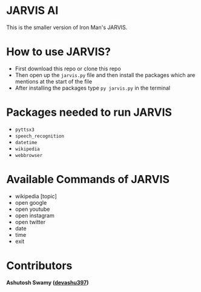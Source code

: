 # JARVIS AI

This is the smaller version of Iron Man's JARVIS.

# How to use JARVIS?

- First download this repo or clone this repo
- Then open up the `jarvis.py` file and then install the packages which are mentions at the start of the file
- After installing the packages type `py jarvis.py` in the terminal

# Packages needed to run JARVIS

- `pyttsx3`
- `speech_recognition`
- `datetime`
- `wikipedia`
- `webbrowser`

# Available Commands of JARVIS

- wikipedia [topic]
- open google
- open youtube
- open instagram
- open twitter
- date
- time
- exit

# Contributors

**Ashutosh Swamy ([devashu397](https://github.com/devashu397))**
